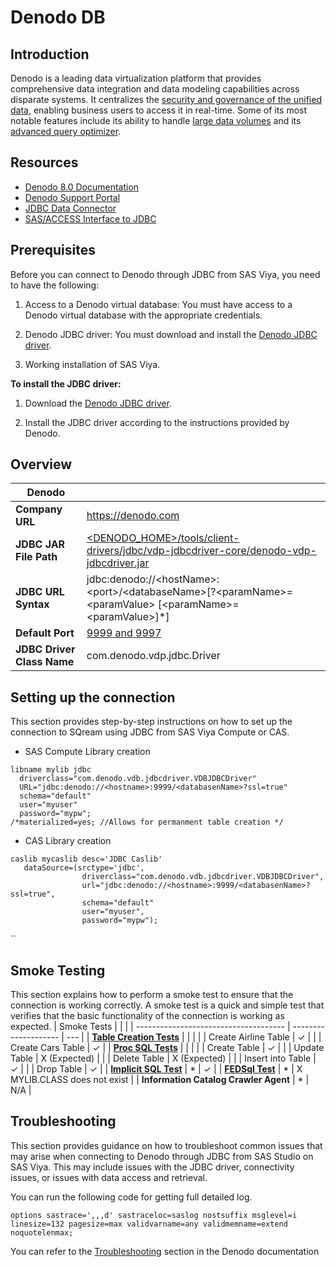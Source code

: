 # Denodo DB

## Introduction

Denodo is a leading data virtualization platform that provides comprehensive data integration and data modeling capabilities across disparate systems. It centralizes the [security and governance of the unified data](https://community.denodo.com/docs/html/browse/8.0/en/), enabling business users to access it in real-time. Some of its most notable features include its ability to handle [large data volumes](https://hkrtrainings.com/denodo-platform) and its [advanced query optimizer](https://hkrtrainings.com/denodo-platform).

## Resources

- [Denodo 8.0 Documentation](https://community.denodo.com/docs/html/browse/8.0/en/)
- [Denodo Support Portal](https://support.denodo.com/)
- [JDBC Data Connector](https://go.documentation.sas.com/doc/en/pgmsascdc/v_038/casref/n1ldk5vubre9oen10bdqoqkfc1y7.htm)
- [SAS/ACCESS Interface to JDBC](https://go.documentation.sas.com/doc/en/pgmsascdc/v_038/acreldb/n1usgr00wc9cvln1gnyp1807qu17.htm)

## Prerequisites

Before you can connect to Denodo through JDBC from SAS Viya, you need to have the following:

1. Access to a Denodo virtual database: You must have access to a Denodo virtual database with the appropriate credentials.

2. Denodo JDBC driver: You must download and install the [Denodo JDBC driver](https://community.denodo.com/drivers/jdbc/8.0).

3. Working installation of SAS Viya.

**To install the JDBC driver:**

1. Download the [Denodo JDBC driver](https://community.denodo.com/drivers/jdbc/8.0).

2. Install the JDBC driver according to the instructions provided by Denodo.

## Overview

| Denodo               |                                                                                   |
| -------------------- | --------------------------------------------------------------------------------- |
| **Company URL**     | https://denodo.com                                                               |
| **JDBC JAR File Path**   | [<DENODO_HOME>/tools/client-drivers/jdbc/vdp-jdbcdriver-core/denodo-vdp-jdbcdriver.jar](https://community.denodo.com/docs/html/browse/8.0/en/vdp/developer/access_through_jdbc/access_through_jdbc)                        |
| **JDBC URL Syntax** | jdbc:denodo://&lt;hostName&gt;:&lt;port&gt;/&lt;databaseName&gt;[?&lt;paramName&gt;=&lt;paramValue&gt; [&lt;paramName&gt;=&lt;paramValue&gt;]*]                                           |
| **Default Port**    | [9999 and 9997](https://community.denodo.com/docs/html/browse/7.0/platform/installation/appendix/default_ports_used_by_the_denodo_platform_modules/default_ports_used_by_the_denodo_platform_modules)                                                                            |
| **JDBC Driver Class Name**      | com.denodo.vdp.jdbc.Driver                                                       |
## Setting up the connection

This section provides step-by-step instructions on how to set up the connection to SQream using JDBC from SAS Viya Compute or CAS.

- SAS Compute Library creation

```sas
libname mylib jdbc
  driverclass="com.denodo.vdb.jdbcdriver.VDBJDBCDriver"
  URL="jdbc:denodo://<hostname>:9999/<databasenName>?ssl=true"
  schema="default"
  user="myuser"
  password="mypw";
/*materialized=yes; //Allows for permanment table creation */
```

- CAS Library creation

```sas
caslib mycaslib desc='JDBC Caslib'
   dataSource=(srctype='jdbc',
                driverclass="com.denodo.vdb.jdbcdriver.VDBJDBCDriver",
                url="jdbc:denodo://<hostname>:9999/<databasenName>?ssl=true",
                schema="default"
                user="myuser",
                password="mypw");
```
``
## Smoke Testing

This section explains how to perform a smoke test to ensure that the connection is working correctly. A smoke test is a quick and simple test that verifies that the basic functionality of the connection is working as expected.
|            Smoke Tests                           |                      |     |
| ------------------------------------- | -------------------- | --- |
| [**Table Creation Tests**](..#table-creation-tests)              |       |     |
|                                       | Create Airline Table | &check; |
|                                       | Create Cars Table    | &check;  |
| [**Proc SQL Tests**](..#proc-sql-tests)                    |                      |     |
|                                       | Create Table         |  &check;   |
|                                       | Update Table         |  X (Expected)   |
|                                       | Delete Table         |  X (Expected)   |
|                                       | Insert into Table    |  &check;   |
|                                       | Drop Table           |  &check;   |
| [**Implicit SQL Test**](..#implicit-sql-tests)                 | *                     | &check;    |
| [**FEDSql Test**](..#fedsql-test)                     | *                    |  X MYLIB.CLASS does not exist   |
| **Information Catalog Crawler Agent** | *                     |  N/A   |

## Troubleshooting

This section provides guidance on how to troubleshoot common issues that may arise when connecting to Denodo through JDBC from SAS Studio on SAS Viya. This may include issues with the JDBC driver, connectivity issues, or issues with data access and retrieval.

You can run the following code for getting full detailed log.

```sas
options sastrace=',,,d' sastraceloc=saslog nostsuffix msglevel=i
linesize=132 pagesize=max validvarname=any validmemname=extend noquotelenmax;
```

You can refer to the [Troubleshooting](https://community.denodo.com/kb/en/category/Troubleshooting) section in the Denodo documentation